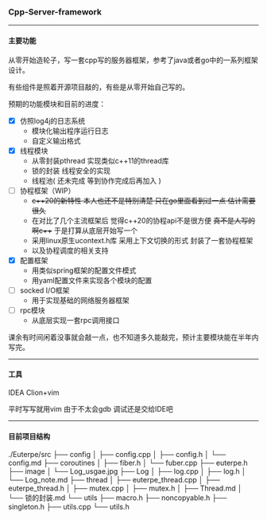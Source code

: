 ### Cpp-Server-framework

---

#### 主要功能

从零开始造轮子，写一套cpp写的服务器框架，参考了java或者go中的一系列框架设计。

有些组件是照着开源项目敲的，有些是从零开始自己写的。

预期的功能模块和目前的进度：

- [x] 仿照log4j的日志系统 
  - 模块化输出程序运行日志
  - 自定义输出格式
- [x] 线程模块
  - 从零封装pthread 实现类似c++11的thread库
  - 锁的封装 线程安全的实现
  - 线程池( 还未完成 等到协作完成后再加入 )
- [ ] 协程框架（WIP）
  - ~~c++20的新特性 本人也还不是特别清楚 只在go里面看到过一点 估计需要很久~~
  - 在对比了几个主流框架后 觉得c++20的协程api不是很方便  ~~真不是人写的啊c++~~ 于是打算从底层开始写一个
  - 采用linux原生ucontext.h库 采用上下文切换的形式 封装了一套协程框架
  - 以及协程调度的相关支持
- [x] 配置框架
  - 用类似spring框架的配置文件模式 
  - 用yaml配置文件来实现各个模块的配置
- [ ] socked I/O框架
  - 用于实现基础的网络服务器框架
- [ ] rpc模块
  - 从底层实现一套rpc调用接口

课余有时间闲着没事就会敲一点，也不知道多久能敲完，预计主要模块能在半年内写完。

---

#### 工具

IDEA Clion+vim

平时写写就用vim 由于不太会gdb 调试还是交给IDE吧

---

#### 目前项目结构

./Euterpe/src
├── config
│   ├── config.cpp
│   ├── config.h
│   └── config.md
├── coroutines
│   ├── fiber.h
│   └── fuber.cpp
├── euterpe.h
├── image
│   └── Log_usgae.jpg
├── Log
│   ├── log.cpp
│   ├── log.h
│   └── Log_note.md
├── thread
│   ├── euterpe_thread.cpp
│   ├── euterpe_thread.h
│   ├── mutex.cpp
│   ├── mutex.h
│   ├── Thread.md
│   └── 锁的封装.md
└── utils
    ├── macro.h
    ├── noncopyable.h
    ├── singleton.h
    ├── utils.cpp
    └── utils.h

